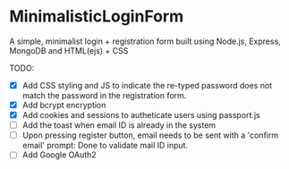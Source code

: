 # MinimalisticLoginForm

A simple, minimalist login + registration form built using Node.js, Express, MongoDB and HTML(ejs) + CSS

TODO:

- [x] Add CSS styling and JS to indicate the re-typed password does not match the password in the registration form.
- [x] Add bcrypt encryption
- [x] Add cookies and sessions to autheticate users using passport.js
- [ ] Add the toast when email ID is already in the system
- [ ] Upon pressing register button, email needs to be sent with a 'confirm email' prompt: Done to validate mail ID input.
- [ ] Add Google OAuth2
